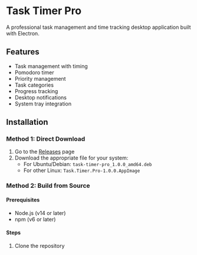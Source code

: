 # Task Timer Pro

A professional task management and time tracking desktop application built with Electron.

## Features
- Task management with timing
- Pomodoro timer
- Priority management
- Task categories
- Progress tracking
- Desktop notifications
- System tray integration

## Installation

### Method 1: Direct Download
1. Go to the [Releases](https://github.com/yourusername/task-timer-pro/releases) page
2. Download the appropriate file for your system:
   - For Ubuntu/Debian: `task-timer-pro_1.0.0_amd64.deb`
   - For other Linux: `Task.Timer.Pro-1.0.0.AppImage`

### Method 2: Build from Source

#### Prerequisites
- Node.js (v14 or later)
- npm (v6 or later)

#### Steps
1. Clone the repository 